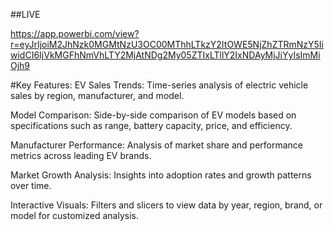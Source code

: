 ##LIVE

https://app.powerbi.com/view?r=eyJrIjoiM2JhNzk0MGMtNzU3OC00MThhLTkzY2ItOWE5NjZhZTRmNzY5IiwidCI6IjVkMGFhNmVhLTY2MjAtNDg2My05ZTIxLTllY2IxNDAyMjJiYyIsImMiOjh9

#Key Features:
EV Sales Trends: Time-series analysis of electric vehicle sales by region, manufacturer, and model.

Model Comparison: Side-by-side comparison of EV models based on specifications such as range, battery capacity, price, and efficiency.

Manufacturer Performance: Analysis of market share and performance metrics across leading EV brands.

Market Growth Analysis: Insights into adoption rates and growth patterns over time.

Interactive Visuals: Filters and slicers to view data by year, region, brand, or model for customized analysis.

